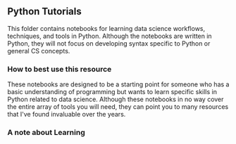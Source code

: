 ## Python Tutorials

This folder contains notebooks for learning data science workflows, techniques, and tools in Python. 
Although the notebooks are written in Python, they will not focus on developing syntax specific to Python or
general CS concepts.

### How to best use this resource

These notebooks are designed to be a starting point for someone who has a basic understanding of programming
but wants to learn specific skills in Python related to data science. Although these notebooks in no way cover the entire
array of tools you will need, they can point you to many resources that I've found invaluable over the years.

### A note about Learning

